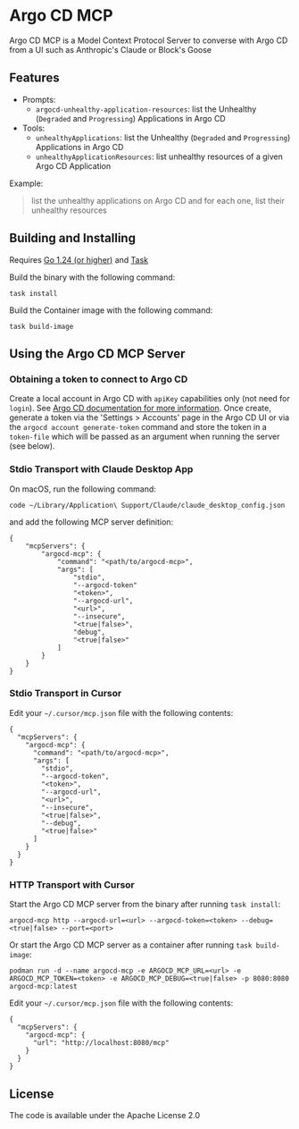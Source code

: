 # Argo CD MCP

Argo CD MCP is a Model Context Protocol Server to converse with Argo CD from a UI such as Anthropic's Claude or Block's Goose

## Features

- Prompts:
  - `argocd-unhealthy-application-resources`: list the Unhealthy (`Degraded` and `Progressing`) Applications in Argo CD
- Tools:
  - `unhealthyApplications`: list the Unhealthy (`Degraded` and `Progressing`) Applications in Argo CD
  - `unhealthyApplicationResources`: list unhealthy resources of a given Argo CD Application

Example:

> list the unhealthy applications on Argo CD and for each one, list their unhealthy resources


## Building and Installing

Requires [Go 1.24 (or higher)](https://go.dev/doc/install) and [Task](https://taskfile.dev/)

Build the binary with the following command:
```
task install
```

Build the Container image with the following command:
```
task build-image
```


## Using the Argo CD MCP Server

### Obtaining a token to connect to Argo CD

Create a local account in Argo CD with `apiKey` capabilities only (not need for `login`). See [Argo CD documentation for more information](https://argo-cd.readthedocs.io/en/stable/operator-manual/user-management/). 
Once create, generate a token via the 'Settings > Accounts' page in the Argo CD UI or via the `argocd account generate-token` command and store the token in a `token-file` which will be passed as an argument when running the server (see below).

### Stdio Transport with Claude Desktop App

On macOS, run the following command:

```
code ~/Library/Application\ Support/Claude/claude_desktop_config.json
```

and add the following MCP server definition:
```
{
    "mcpServers": {
        "argocd-mcp": {
            "command": "<path/to/argocd-mcp>",
            "args": [
                "stdio",
                "--argocd-token"
                "<token>",
                "--argocd-url",
                "<url>",
                "--insecure",
                "<true|false>",
                "debug",
                "<true|false>"
            ]
        }
    }
}
```

### Stdio Transport in Cursor

Edit your `~/.cursor/mcp.json` file with the following contents:

```
{
  "mcpServers": {
    "argocd-mcp": {
      "command": "<path/to/argocd-mcp>",
      "args": [
        "stdio",
        "--argocd-token",
        "<token>",
        "--argocd-url",
        "<url>",
        "--insecure",
        "<true|false>",
        "--debug",
        "<true|false>"
      ]
    }
  }
}
```

### HTTP Transport with Cursor

Start the Argo CD MCP server from the binary after running `task install`:

```
argocd-mcp http --argocd-url=<url> --argocd-token=<token> --debug=<true|false> --port=<port>
```

Or start the Argo CD MCP server as a container after running `task build-image`:

```
podman run -d --name argocd-mcp -e ARGOCD_MCP_URL=<url> -e ARGOCD_MCP_TOKEN=<token> -e ARGOCD_MCP_DEBUG=<true|false> -p 8080:8080 argocd-mcp:latest
```

Edit your `~/.cursor/mcp.json` file with the following contents:

```
{
  "mcpServers": {
    "argocd-mcp": {
      "url": "http://localhost:8080/mcp"
    }
  }
}
```

## License

The code is available under the Apache License 2.0
